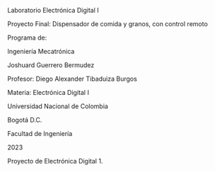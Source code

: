 Laboratorio Electrónica Digital I

Proyecto Final: Dispensador de comida y granos, con control remoto

Programa de:

Ingeniería Mecatrónica

Joshuard Guerrero Bermudez

Profesor: Diego Alexander Tibaduiza Burgos

Materia: Electrónica Digital I

Universidad Nacional de Colombia

Bogotá D.C.

Facultad de Ingeniería

2023

Proyecto de Electrónica Digital 1.
